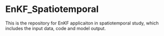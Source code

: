 # EnKF_Spatiotemporal
This is the repository for EnKF applicaiton in spatiotemporal study, which includes the input data, code and model output.
